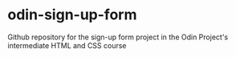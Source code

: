 # odin-sign-up-form
Github repository for the sign-up form project in the Odin Project's intermediate HTML and CSS course
